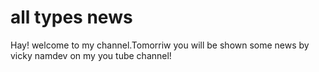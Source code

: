 # all types news

Hay! welcome to my channel.Tomorriw you will be shown some news by vicky namdev on my you tube channel!